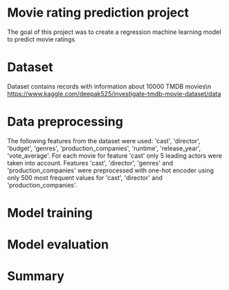 # Movie rating prediction project
The goal of this project was to create a regression machine learning model to predict movie ratings
# Dataset
Dataset contains records with information about 10000 TMDB movies\n
https://www.kaggle.com/deepak525/investigate-tmdb-movie-dataset/data
# Data preprocessing
The following features from the dataset were used: 'cast', 'director', 'budget', 'genres', 'production_companies', 'runtime', 'release_year', 'vote_average'. For each movie for feature 'cast' only 5 leading actors were taken into account. Features 'cast', 'director', 'genres' and 'production_companies' were preprocessed with one-hot encoder using only 500 most frequent values for 'cast', 'director' and 'production_companies'.
# Model training
# Model evaluation
# Summary

